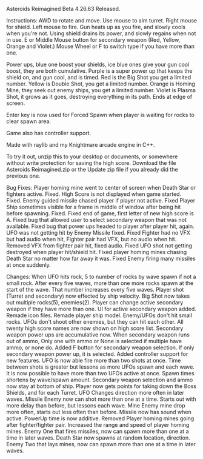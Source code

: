 Asteroids Reimagined Beta 4.26.63 Released.

Instructions:
AWD to rotate and move. Use mouse to aim turret. Right mouse for shield. Left mouse to fire. Gun heats up as you fire, and slowly cools when you're not. Using shield drains its power, and slowly regains when not in use. E or Middle Mouse button for secondary weapon (Red, Yellow, Orange and Violet.) Mouse Wheel or F to switch type if you have more than one.

Power ups, blue one boost your shields, ice blue ones give your gun cool boost, they are both cumulative. Purple is a super power up that keeps the shield on, and gun cool, and is timed. Red is the Big Shot you get a limited number. Yellow is Double Shot, you get a limited number. Orange is Homing Mine, they seek out enemy ships, you get a limited number. Violet is Plasma Shot, it grows as it goes, destroying everything in its path. Ends at edge of screen.

Enter key is now used for Forced Spawn when player is waiting for rocks to clear spawn area.

Game also has controller support.

Made with raylib and my Knightmare arcade engine in C++.

To try it out, unzip this to your desktop or documents, or somewhere without write protection for saving the high score. Download the file Asteroids Reimagined.zip or the Update zip file if you already did the previous one.

Bug Fixes:
Player homing mine went to center of screen when Death Star or fighters active. Fixed.
High Score is not displayed when game started. Fixed.
Enemy guided missile chased player if player not active. Fixed
Player Ship sometimes visible for a frame in middle of window after being hit before spawning. Fixed.
Fixed end of game, first letter of new high score is A.
Fixed bug that allowed user to select secondary weapon that was not available.
Fixed bug that power ups headed to player after player hit, again.
UFO was not getting hit by Enemy Missile fixed.
Fixed Fighter had no VFX but had audio when hit, Fighter pair had VFX, but no audio when hit. Removed VFX from fighter pair hit, fixed audio.
Fixed UFO shot not getting destroyed when player hit/shield hit.
Fixed player homing mines chasing Death Star no matter how far away it was.
Fixed Enemy firing many missiles at once suddenly.

Changes:
When UFO hits rock, 5 to number of rocks by wave spawn if not a small rock.
After every five waves, more than one more rocks spawn at the start of the wave. That number increases every five waves.
Player shot (Turret and secondary) now effected by ship velocity.
Big Shot now takes out multiple rocks(5), enemies(2).
Player can change active secondary weapon if they have more than one. UI for active secondary weapon added.
Remade icon files. Remade player ship model.
Enemy/UFOs don't hit small rocks. UFOs don't shoot other enemies, but they can hit each other.
All twenty high score names are now shown on high score list.
Secondary weapon power ups are accumulative now.
When secondary weapon runs out of ammo, Only one with ammo or None is selected if multiple have ammo, or none do.
Added F button for secondary weapon selection.
If only secondary weapon power up, it is selected.
Added controller support for new features.
UFO is now able fire more than two shots at once. Time between shots is greater but lessons as more UFOs spawn and each wave.
It is now possible to have more than two UFOs active at once. Spawn times shortens by wave/spawn amount.
Secondary weapon selection and ammo now stay at bottom of ship.
Player now gets points for taking down the Boss Shields, and for each Turret.
UFO Changes direction more often in later waves.
Missile Enemy now can shot more than one at a time. Starts out with more delay than before, but lessons each wave.
Mine Enemy mine drop more often, starts out less often than before.
Missile now has sound when active.
PowerUp time is now additive.
Removed Player homing mines going after fighter/fighter pair.
Increased the range and speed of player homing mines.
Enemy One that fires missiles, now can spawn more than one at a time in later waves.
Death Star now spawns at random location, direction.
Enemy Two that lays mines, now can spawn more than one at a time in later waves.